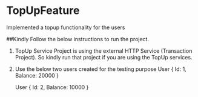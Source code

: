 # TopUpFeature
Implemented a topup functionality for the users

##Kindly Follow the below instructions to run the project.

1. TopUp Service Project is using the external HTTP Service (Transaction Project). So  kindly run that project if you are using the TopUp services.
2. Use the below two users created for the testing purpose
   User {
       Id: 1,
       Balance: 20000
   }

   User {
   Id: 2,
   Balance: 10000
   }

   
   
